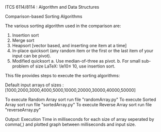 ITCS 6114/8114 : Algorithm and Data Structures

Comparison-based Sorting Algorithms

The various sorting algorithm used in the comparison are:
1. Insertion sort
2. Merge sort
3. Heapsort [vector based, and inserting one item at a time]
4. In-place quicksort (any random item or the first or the last item of your input can be pivot).
5. Modified quicksort
  a. Use median-of-three as pivot.
  b. For small sub-problem of size LaTeX: \le10≤ 10,  use insertion sort.

This file provides steps to execute the sorting algorithms:

Default input arrays of sizes : [1000,2000,3000,4000,5000,10000,20000,30000,40000,50000]


To execute Random Array sort run file "randomArray.py"
To execute Sorted Array sort run file "sortedArray.py"
To execute Reverse Array sort run file "reverseArray.py"

Output: Execution Time in milliseconds for each size of array seperated by comma(,) and plotted graph between milliseconds and input size.
